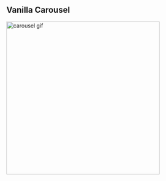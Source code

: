 ## Vanilla Carousel

<img width="400" alt="carousel gif" src="https://github.com/ziuss76/carousel/assets/89372201/04809c9e-2e80-429a-9311-093b83b72db5" >

